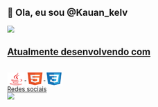 ## 👋 Ola, eu sou @Kauan_kelv

<div>
<a href="https://github.com/Kauankelv
<img height="180em" src="https://github-readme-stats.vercel.app/api/top-langs/api?username=Kauankelv=compact&langs_count=7&theme=dark"/>
<img height="180em" src="https://github-readme-stats.vercel.app/api?username=Kauankelv&show_icons=true&theme=dark&include_all_commits=true&count_private=true"/>

## Atualmente desenvolvendo com
<div style="display: inline_block"><br>
  <img align="center" alt="Kauan-Jv" height="30" width="40" src="https://raw.githubusercontent.com/devicons/devicon/master/icons/java/java-plain.svg">
  <img align="center" alt="Kauan-HTML" height="30" width="40" src="https://raw.githubusercontent.com/devicons/devicon/master/icons/html5/html5-original.svg">
  <img align="center" alt="Kauan-CSS" height="30" width="40" src="https://raw.githubusercontent.com/devicons/devicon/master/icons/css3/css3-original.svg">
</div>
Redes sociais
  <div
  <a href="https://instagram.com/Kauan_kelv" target="_blank"><img src="https://img.shields.io/badge/-Instagram-%23E4405F?style=for-the-badge&logo=instagram&logoColor=white" target="_blank"></a>
<div/>

